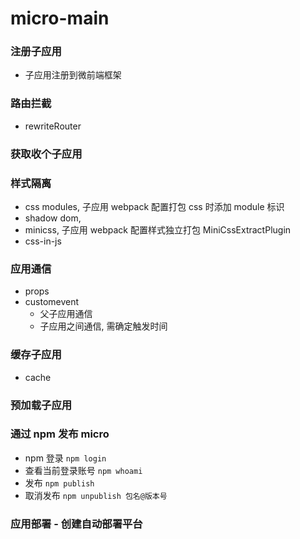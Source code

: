 # micro-main

### 注册子应用
* 子应用注册到微前端框架

### 路由拦截
* rewriteRouter

### 获取收个子应用


### 样式隔离
* css modules, 子应用 webpack 配置打包 css 时添加 module 标识
* shadow dom, 
* minicss, 子应用 webpack 配置样式独立打包 MiniCssExtractPlugin
* css-in-js

### 应用通信
* props
* customevent
  * 父子应用通信
  * 子应用之间通信, 需确定触发时间

### 缓存子应用
* cache
### 预加载子应用

### 通过 npm 发布 micro
* npm 登录 `npm login`
* 查看当前登录账号 `npm whoami`
* 发布 `npm publish`
* 取消发布 `npm unpublish 包名@版本号`

### 应用部署 - 创建自动部署平台